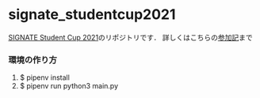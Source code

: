 # signate_studentcup2021
[SIGNATE Student Cup 2021](https://signate.jp/competitions/449)のリポジトリです．
詳しくはこちらの[参加記](https://inazuma110.hatenablog.com/entry/2021/05/11/123315)まで

### 環境の作り方
1. $ pipenv install
1. $ pipenv run python3 main.py
